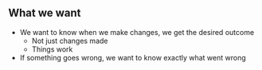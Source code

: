 What we want
------------

<aside class="notes">

  * We want to know when we make changes, we get the desired outcome
    * Not just changes made
    * Things work
  * If something goes wrong, we want to know exactly what went wrong
</aside>

<!--

We want to know that when we make changes, we get the desired outcome - not just
the changes, but things work. If something goes wrong, we want to know what
parts went wrong so we know how to fix it.

-->
